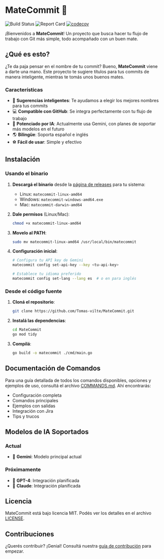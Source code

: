 # MateCommit 🧉

![Build Status](https://github.com/Tomas-vilte/MateCommit/workflows/Go%20CI/badge.svg) ![Report Card](https://goreportcard.com/badge/github.com/Tomas-vilte/MateCommit) [![codecov](https://codecov.io/gh/Tomas-vilte/MateCommit/branch/master/graph/badge.svg?token=6O798E12DC)](https://codecov.io/gh/Tomas-vilte/MateCommit)

¡Bienvenidos a **MateCommit**! Un proyecto que busca hacer tu flujo de trabajo con Git más simple, todo acompañado con un buen mate.

## ¿Qué es esto?

¿Te da paja pensar en el nombre de tu commit? Bueno, **MateCommit** viene a darte una mano. Este proyecto te sugiere títulos para tus commits de manera inteligente, mientras te tomás unos buenos mates. 

### Características 
- 🧉 **Sugerencias inteligentes**: Te ayudamos a elegir los mejores nombres para tus commits
- 💻 **Compatible con GitHub**: Se integra perfectamente con tu flujo de trabajo
- 🤖 **Potenciado por IA**: Actualmente usa Gemini, con planes de soportar más modelos en el futuro
- 🌎 **Bilingüe**: Soporta español e inglés
- ⚽ **Fácil de usar**: Simple y efectivo

## Instalación

### Usando el binario

1. **Descargá el binario** desde la [página de releases](https://github.com/Tomas-vilte/MateCommit/releases) para tu sistema:
   - Linux: `matecommit-linux-amd64`
   - Windows: `matecommit-windows-amd64.exe`
   - Mac: `matecommit-darwin-amd64`

2. **Dale permisos** (Linux/Mac):
   ```bash
   chmod +x matecommit-linux-amd64
   ```

3. **Movelo al PATH**:
   ```bash
   sudo mv matecommit-linux-amd64 /usr/local/bin/matecommit
   ```

4. **Configuración inicial**:
   ```bash
   # Configura tu API key de Gemini
   matecommit config set-api-key --key <tu-api-key>
   
   # Establece tu idioma preferido
   matecommit config set-lang --lang es  # o en para inglés
   ```

### Desde el código fuente

1. **Cloná el repositorio**:
   ```bash
   git clone https://github.com/Tomas-vilte/MateCommit.git
   ```

2. **Instalá las dependencias**:
   ```bash
   cd MateCommit
   go mod tidy
   ```

3. **Compilá**:
   ```bash
   go build -o matecommit ./cmd/main.go
   ```

## Documentación de Comandos

Para una guía detallada de todos los comandos disponibles, opciones y ejemplos de uso, consultá el archivo [COMMANDS.md](COMMANDS.md). Ahí encontrarás:

- Configuración completa
- Comandos principales
- Ejemplos con salidas
- Integración con Jira
- Tips y trucos

## Modelos de IA Soportados

### Actual
- 🤖 **Gemini**: Modelo principal actual

### Próximamente
- 🔄 **GPT-4**: Integración planificada
- 🔄 **Claude**: Integración planificada

## Licencia

MateCommit está bajo licencia MIT. Podés ver los detalles en el archivo [LICENSE](./LICENSE).

## Contribuciones

¿Querés contribuir? ¡Genial! Consultá nuestra [guía de contribución](CONTRIBUTING.md) para empezar.